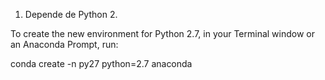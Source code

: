 1. Depende de Python 2. 

To create the new environment for Python 2.7, in your Terminal window or an Anaconda Prompt, run:

conda create -n py27 python=2.7 anaconda
